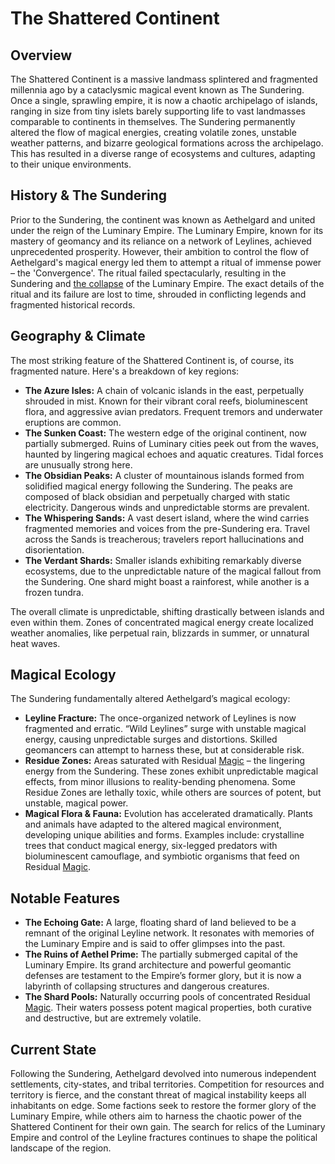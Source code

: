 # The Shattered Continent

## Overview

The Shattered Continent is a massive landmass splintered and fragmented millennia ago by a cataclysmic magical event known as The Sundering.  Once a single, sprawling empire, it is now a chaotic archipelago of islands, ranging in size from tiny islets barely supporting life to vast landmasses comparable to continents in themselves.  The Sundering permanently altered the flow of magical energies, creating volatile zones, unstable weather patterns, and bizarre geological formations across the archipelago.  This has resulted in a diverse range of ecosystems and cultures, adapting to their unique environments.

## History & The Sundering

Prior to the Sundering, the continent was known as Aethelgard and united under the reign of the Luminary Empire.  The Luminary Empire, known for its mastery of geomancy and its reliance on a network of Leylines, achieved unprecedented prosperity. However, their ambition to control the flow of Aethelgard's magical energy led them to attempt a ritual of immense power – the 'Convergence'. The ritual failed spectacularly, resulting in the Sundering and [the collapse](/structure/chronological/event/the-collapse.md) of the Luminary Empire. The exact details of the ritual and its failure are lost to time, shrouded in conflicting legends and fragmented historical records.

## Geography & Climate

The most striking feature of the Shattered Continent is, of course, its fragmented nature. Here's a breakdown of key regions:

*   **The Azure Isles:**  A chain of volcanic islands in the east, perpetually shrouded in mist. Known for their vibrant coral reefs, bioluminescent flora, and aggressive avian predators. Frequent tremors and underwater eruptions are common.
*   **The Sunken Coast:** The western edge of the original continent, now partially submerged. Ruins of Luminary cities peek out from the waves, haunted by lingering magical echoes and aquatic creatures.  Tidal forces are unusually strong here.
*   **The Obsidian Peaks:** A cluster of mountainous islands formed from solidified magical energy following the Sundering. The peaks are composed of black obsidian and perpetually charged with static electricity. Dangerous winds and unpredictable storms are prevalent.
*   **The Whispering Sands:**  A vast desert island, where the wind carries fragmented memories and voices from the pre-Sundering era. Travel across the Sands is treacherous; travelers report hallucinations and disorientation.
*   **The Verdant Shards:**  Smaller islands exhibiting remarkably diverse ecosystems, due to the unpredictable nature of the magical fallout from the Sundering. One shard might boast a rainforest, while another is a frozen tundra.

The overall climate is unpredictable, shifting drastically between islands and even within them.  Zones of concentrated magical energy create localized weather anomalies, like perpetual rain, blizzards in summer, or unnatural heat waves.

## Magical Ecology

The Sundering fundamentally altered Aethelgard’s magical ecology:

*   **Leyline Fracture:** The once-organized network of Leylines is now fragmented and erratic.  “Wild Leylines” surge with unstable magical energy, causing unpredictable surges and distortions. Skilled geomancers can attempt to harness these, but at considerable risk.
*   **Residue Zones:** Areas saturated with Residual [Magic](/structure/mechanic/magic.md) – the lingering energy from the Sundering. These zones exhibit unpredictable magical effects, from minor illusions to reality-bending phenomena. Some Residue Zones are lethally toxic, while others are sources of potent, but unstable, magical power.
*   **Magical Flora & Fauna:**  Evolution has accelerated dramatically. Plants and animals have adapted to the altered magical environment, developing unique abilities and forms.  Examples include: crystalline trees that conduct magical energy, six-legged predators with bioluminescent camouflage, and symbiotic organisms that feed on Residual [Magic](/structure/mechanic/magic.md).

## Notable Features

*   **The Echoing Gate:** A large, floating shard of land believed to be a remnant of the original Leyline network.  It resonates with memories of the Luminary Empire and is said to offer glimpses into the past.
*   **The Ruins of Aethel Prime:** The partially submerged capital of the Luminary Empire.  Its grand architecture and powerful geomantic defenses are testament to the Empire’s former glory, but it is now a labyrinth of collapsing structures and dangerous creatures.
*   **The Shard Pools:**  Naturally occurring pools of concentrated Residual [Magic](/structure/mechanic/magic.md).  Their waters possess potent magical properties, both curative and destructive, but are extremely volatile.

## Current State

Following the Sundering, Aethelgard devolved into numerous independent settlements, city-states, and tribal territories.  Competition for resources and territory is fierce, and the constant threat of magical instability keeps all inhabitants on edge. Some factions seek to restore the former glory of the Luminary Empire, while others aim to harness the chaotic power of the Shattered Continent for their own gain.  The search for relics of the Luminary Empire and control of the Leyline fractures continues to shape the political landscape of the region.
